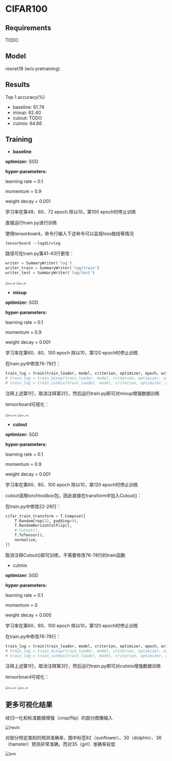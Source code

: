 # CIFAR100

## Requirements

TODO

## Model

resnet18 (w/o pretraining)

## Results

Top 1 accuracy(%)

- baseline:  61.74
- mixup: 62.40
- cutout: TODO
- cutmix: 64.66

## Training

- **baseline**

**optimizer:** SGD

**hyper-parameters:**

learning rate = 0.1

momentum = 0.9

weight decay = 0.001

学习率在第48、60、72 epoch 除以10，第100 epoch时停止训练



直接运行train.py进行训练

使用tensorboard，命令行输入下述命令可以监视loss曲线等情况

```
tensorboard --logdir=log
```

路径可在train.py第41-43行更改：

```python
writer = SummaryWriter('log')
writer_train = SummaryWriter('log/train')
writer_test = SummaryWriter('log/test')
```

<img src="CIFAR100\figures\loss_bl.png" alt="loss_bl" style="zoom: 50%;" /> <img src="CIFAR100\figures\acc_bl.png" alt="acc_bl" style="zoom:50%;" />



- **mixup**

**optimizer:** SGD

**hyper-parameters:**

learning rate = 0.1

momentum = 0.9

weight decay = 0.001

学习率在第60、80、100 epoch 除以10，第120 epoch时停止训练



在train.py中修改76-78行：

```python
train_log = train(train_loader, model, criterion, optimizer, epoch, writer_train)
# train_log = train_mixup(train_loader, model, criterion, optimizer, alpha, epoch, writer_train)
# train_log = train_cutmix(train_loader, model, criterion, optimizer, alpha, prob, epoch, writer_train)
```

注释上述第1行，取消注释第2行，然后运行train.py即可对mixup增强数据训练

tensorboard可视化：

<img src="CIFAR100\figures\loss_mu.png" alt="loss_mu" style="zoom:50%;" /> <img src="CIFAR100\figures\acc_mu.png" alt="acc_mu" style="zoom:50%;" /> 

  

- **cutout**

**optimizer:** SGD

**hyper-parameters:**

learning rate = 0.1

momentum = 0.9

weight decay = 0.001

学习率在第60、80、100 epoch 除以10，第120 epoch时停止训练



cutout调用torchtoolbox包，因此直接在transform中加入Cutout()：

在train.py中修改22-28行：

```python
cifar_train_transform = T.Compose([
    T.RandomCrop(32, padding=4),
    T.RandomHorizontalFlip(),
    # Cutout(),
    T.ToTensor(),
    normalize,
])
```

取消注释Cutout()即可训练，不需要修改76-78行的train函数



- cutmix

**optimizer:** SGD

**hyper-parameters:**

learning rate = 0.1

momentum = 0

weight decay = 0.005

学习率在第60、80、100 epoch 除以10，第120 epoch时停止训练



在train.py中修改76-78行：

```python
train_log = train(train_loader, model, criterion, optimizer, epoch, writer_train)
# train_log = train_mixup(train_loader, model, criterion, optimizer, alpha, epoch, writer_train)
# train_log = train_cutmix(train_loader, model, criterion, optimizer, alpha, prob, epoch, writer_train)
```

注释上述第1行，取消注释第3行，然后运行train.py即可对cutmix增强数据训练

tensorboard可视化：

<img src="CIFAR100\figures\loss_cm.png" alt="loss_cm" style="zoom:50%;" /> <img src="CIFAR100\figures\acc_cm.png" alt="acc_cm" style="zoom:50%;" /> 



## 更多可视化结果

经归一化和标准数据增强（crop/flip）的部分图像输入

<img src="CIFAR100\figures\inputs.png" alt="inputs" style="zoom:80%;" /> 



对部分特定类别的预测准确率，图中标签82（sunflower）、30（dolphin）、36（hamster）预测非常准确，而对35（girl）准确率较低

<img src="CIFAR100\figures\pva.png" alt="pva" style="zoom:80%;" />  

